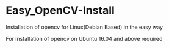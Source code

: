 # Easy_OpenCV-Install
Installation of opencv for Linux(Debian Based) in the easy way

For installation of opencv on Ubuntu 16.04 and above required

